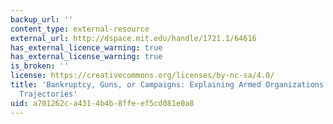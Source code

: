 ```yaml
---
backup_url: ''
content_type: external-resource
external_url: http://dspace.mit.edu/handle/1721.1/64616
has_external_licence_warning: true
has_external_license_warning: true
is_broken: ''
license: https://creativecommons.org/licenses/by-nc-sa/4.0/
title: 'Bankruptcy, Guns, or Campaigns: Explaining Armed Organizations'' Post-War
  Trajectories'
uid: a701262c-a431-4b4b-8ffe-ef5cd081e0a8
---
```

